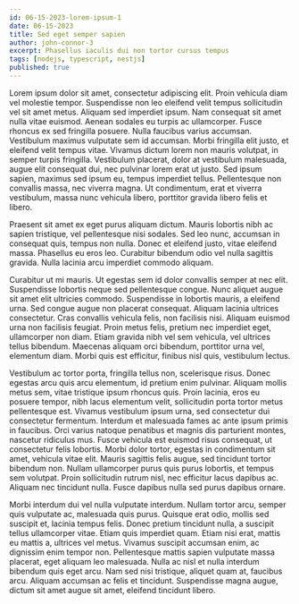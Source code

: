 ```yaml
---
id: 06-15-2023-lorem-ipsum-1
date: 06-15-2023
title: Sed eget semper sapien
author: john-connor-3
excerpt: Phasellus iaculis dui non tortor cursus tempus
tags: [nodejs, typescript, nestjs]
published: true
---
```


Lorem ipsum dolor sit amet, consectetur adipiscing elit. Proin vehicula diam vel molestie tempor. Suspendisse non leo eleifend velit tempus sollicitudin vel sit amet metus. Aliquam sed imperdiet ipsum. Nam consequat sit amet nulla vitae euismod. Aenean sodales eu turpis ac ullamcorper. Fusce rhoncus ex sed fringilla posuere. Nulla faucibus varius accumsan. Vestibulum maximus vulputate sem id accumsan. Morbi fringilla elit justo, et eleifend velit tempus vitae. Vivamus dictum lorem non mauris volutpat, in semper turpis fringilla. Vestibulum placerat, dolor at vestibulum malesuada, augue elit consequat dui, nec pulvinar lorem erat ut justo. Sed ipsum sapien, maximus sed ipsum eu, tempus imperdiet tellus. Pellentesque non convallis massa, nec viverra magna. Ut condimentum, erat et viverra vestibulum, massa nunc vehicula libero, porttitor gravida libero felis et libero.

Praesent sit amet ex eget purus aliquam dictum. Mauris lobortis nibh ac sapien tristique, vel pellentesque nisi sodales. Sed leo nunc, accumsan in consequat quis, tempus non nulla. Donec et eleifend justo, vitae eleifend massa. Phasellus eu eros leo. Curabitur bibendum odio vel nulla sagittis gravida. Nulla lacinia arcu imperdiet commodo aliquam.

Curabitur ut mi mauris. Ut egestas sem id dolor convallis semper at nec elit. Suspendisse lobortis neque sed pellentesque congue. Nunc aliquet augue sit amet elit ultricies commodo. Suspendisse in lobortis mauris, a eleifend urna. Sed congue augue non placerat consequat. Aliquam lacinia ultrices consectetur. Cras convallis vehicula felis, non facilisis nisi. Aliquam euismod urna non facilisis feugiat. Proin metus felis, pretium nec imperdiet eget, ullamcorper non diam. Etiam gravida nibh vel sem vehicula, vel ultrices tellus bibendum. Maecenas aliquam orci bibendum, porttitor urna vel, elementum diam. Morbi quis est efficitur, finibus nisl quis, vestibulum lectus.

Vestibulum ac tortor porta, fringilla tellus non, scelerisque risus. Donec egestas arcu quis arcu elementum, id pretium enim pulvinar. Aliquam mollis metus sem, vitae tristique ipsum rhoncus quis. Proin lacinia, eros eu posuere tempor, nibh lacus elementum velit, sollicitudin porta tortor metus pellentesque est. Vivamus vestibulum ipsum urna, sed consectetur dui consectetur fermentum. Interdum et malesuada fames ac ante ipsum primis in faucibus. Orci varius natoque penatibus et magnis dis parturient montes, nascetur ridiculus mus. Fusce vehicula est euismod risus consequat, ut consectetur felis lobortis. Morbi dolor tortor, egestas in condimentum sit amet, vehicula vitae elit. Mauris sagittis felis augue, sed tincidunt tortor bibendum non. Nullam ullamcorper purus quis purus lobortis, et tempus sem volutpat. Proin sollicitudin rutrum nisl, nec efficitur lacus dapibus ac. Aliquam nec tincidunt nulla. Fusce dapibus nulla sed purus dapibus ornare.

Morbi interdum dui vel nulla vulputate interdum. Nullam tortor arcu, semper quis vulputate ac, malesuada quis purus. Quisque erat odio, mollis sed suscipit et, lacinia tempus felis. Donec pretium tincidunt nulla, a suscipit tellus ullamcorper vitae. Etiam quis imperdiet quam. Etiam nisi erat, mattis eu mattis a, ultrices vel metus. Vivamus suscipit accumsan enim, ac dignissim enim tempor non. Pellentesque mattis sapien vulputate massa placerat, eget aliquam leo malesuada. Nulla ac nisl et nulla interdum bibendum quis eget arcu. Nam sed nisi tristique, aliquet quam at, faucibus arcu. Aliquam accumsan ac felis et tincidunt. Suspendisse magna augue, dictum sit amet augue sit amet, eleifend tincidunt libero.
